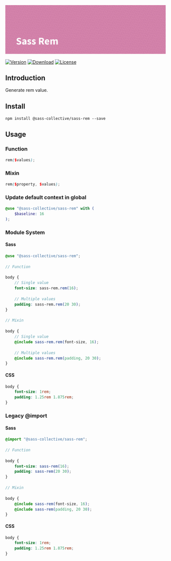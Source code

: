 ![Sass Rem](.repo/banner.png)

[![Version](https://flat.badgen.net/npm/v/@sass-collective/sass-rem)](https://www.npmjs.com/package/@sass-collective/sass-rem)
[![Download](https://flat.badgen.net/npm/dt/@sass-collective/sass-rem)](https://www.npmjs.com/package/@sass-collective/sass-rem)
[![License](https://flat.badgen.net/npm/license/@sass-collective/sass-rem)](https://www.npmjs.com/package/@sass-collective/sass-rem)

## Introduction

Generate rem value.

## Install

    npm install @sass-collective/sass-rem --save

## Usage

### Function

```scss
rem($values);
```

### Mixin

```scss
rem($property, $values);
```

### Update default context in global

```scss
@use "@sass-collective/sass-rem" with (
    $baseline: 16
);
```

### Module System

#### Sass

```scss
@use "@sass-collective/sass-rem";

// Function

body {
    // Single value
    font-size: sass-rem.rem(16);
    
    // Multiple values
    padding: sass-rem.rem(20 30);
}

// Mixin

body {
    // Single value
    @include sass-rem.rem(font-size, 16);
    
    // Multiple values
    @include sass-rem.rem(padding, 20 30);
}
```

#### CSS

```css
body {
    font-size: 1rem;
    padding: 1.25rem 1.875rem;
}
```

### Legacy @import

#### Sass

```scss
@import "@sass-collective/sass-rem";

// Function

body {
    font-size: sass-rem(16);
    padding: sass-rem(20 30);
}

// Mixin

body {
    @include sass-rem(font-size, 16);
    @include sass-rem(padding, 20 30);
}
```

#### CSS

```css
body {
    font-size: 1rem;
    padding: 1.25rem 1.875rem;
}
```
